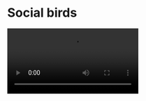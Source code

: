 # Social birds

<video autoplay controls>
  <source src="./assets/demo.mp4" type="video/mp4">
  Your browser does not support the video tag.
</video>
